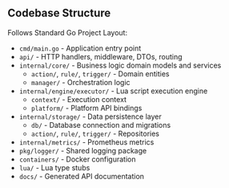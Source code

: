 ## Codebase Structure

Follows Standard Go Project Layout:

- `cmd/main.go` - Application entry point
- `api/` - HTTP handlers, middleware, DTOs, routing
- `internal/core/` - Business logic domain models and services
  - `action/`, `rule/`, `trigger/` - Domain entities
  - `manager/` - Orchestration logic
- `internal/engine/executor/` - Lua script execution engine
  - `context/` - Execution context
  - `platform/` - Platform API bindings
- `internal/storage/` - Data persistence layer
  - `db/` - Database connection and migrations
  - `action/`, `rule/`, `trigger/` - Repositories
- `internal/metrics/` - Prometheus metrics
- `pkg/logger/` - Shared logging package
- `containers/` - Docker configuration
- `lua/` - Lua type stubs
- `docs/` - Generated API documentation